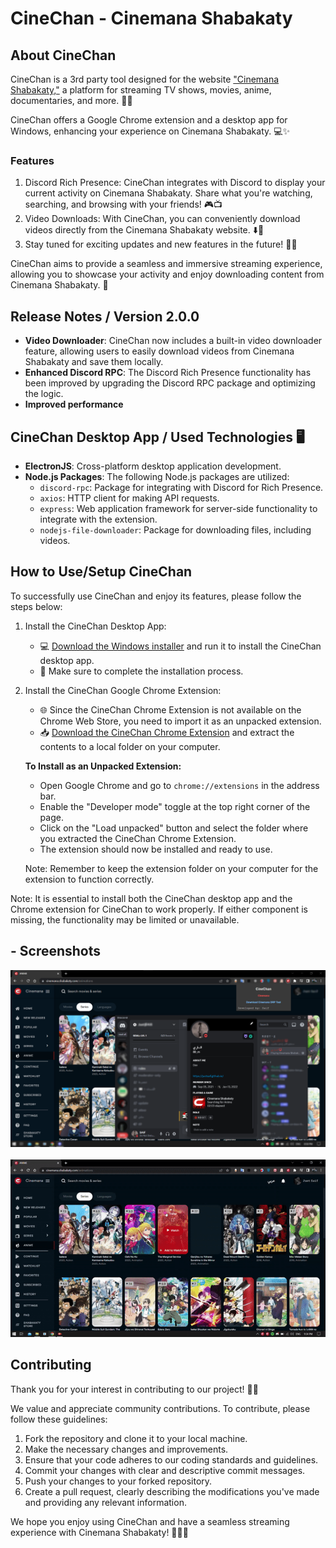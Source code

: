 # CineChan - Cinemana Shabakaty
## About CineChan

CineChan is a 3rd party tool designed for the website ["Cinemana Shabakaty,"](https://cinemana.shabakaty.com/) a platform for streaming TV shows, movies, anime, documentaries, and more. 🎥🍿

CineChan offers a Google Chrome extension and a desktop app for Windows, enhancing your experience on Cinemana Shabakaty. 💻✨

### Features

1. Discord Rich Presence: CineChan integrates with Discord to display your current activity on Cinemana Shabakaty. Share what you're watching, searching, and browsing with your friends! 🎮📺
2. Video Downloads: With CineChan, you can conveniently download videos directly from the Cinemana Shabakaty website. ⬇️💾
3. Stay tuned for exciting updates and new features in the future! 🚀🔜

CineChan aims to provide a seamless and immersive streaming experience, allowing you to showcase your activity and enjoy downloading content from Cinemana Shabakaty. 🌟

## Release Notes / Version 2.0.0
- **Video Downloader**: CineChan now includes a built-in video downloader feature, allowing users to easily download videos from Cinemana Shabakaty and save them locally.
- **Enhanced Discord RPC**: The Discord Rich Presence functionality has been improved by upgrading the Discord RPC package and optimizing the logic.
- **Improved performance**


## CineChan Desktop App / Used Technologies 🖥️

- **ElectronJS**: Cross-platform desktop application development.
- **Node.js Packages**: The following Node.js packages are utilized:
  - `discord-rpc`: Package for integrating with Discord for Rich Presence.
  - `axios`: HTTP client for making API requests.
  - `express`: Web application framework for server-side functionality to integrate with the extension.
  - `nodejs-file-downloader`: Package for downloading files, including videos.

## How to Use/Setup CineChan

To successfully use CineChan and enjoy its features, please follow the steps below:

1. Install the CineChan Desktop App:
   - 💻 [Download the Windows installer](https://drive.google.com/file/d/1cPNUpg-hjkIh49a_cpE5ksWLlzEoT0kT/view?usp=drive_link) and run it to install the CineChan desktop app.
   - 🔧 Make sure to complete the installation process.

2. Install the CineChan Google Chrome Extension:
   - 🌐 Since the CineChan Chrome Extension is not available on the Chrome Web Store, you need to import it as an unpacked extension.
   - 📥 [Download the CineChan Chrome Extension](https://drive.google.com/file/d/1ErTauIzxdetaAqF4mJB0XRe_K8Pr3_4s/view?usp=drive_link) and extract the contents to a local folder on your computer.

   **To Install as an Unpacked Extension:**
   - Open Google Chrome and go to `chrome://extensions` in the address bar.
   - Enable the "Developer mode" toggle at the top right corner of the page.
   - Click on the "Load unpacked" button and select the folder where you extracted the CineChan Chrome Extension.
   - The extension should now be installed and ready to use.

   Note: Remember to keep the extension folder on your computer for the extension to function correctly.

Note: It is essential to install both the CineChan desktop app and the Chrome extension for CineChan to work properly. If either component is missing, the functionality may be limited or unavailable.

## - Screenshots
<div align="center">
  <img src="./pic/1.png" width="720px" />
  <br/>
  <br/>
  <img src="./pic/2.gif" width="720px" />
</div>

## Contributing

Thank you for your interest in contributing to our project! 🎉✨

We value and appreciate community contributions. To contribute, please follow these guidelines:

1. Fork the repository and clone it to your local machine.
2. Make the necessary changes and improvements.
3. Ensure that your code adheres to our coding standards and guidelines.
4. Commit your changes with clear and descriptive commit messages.
5. Push your changes to your forked repository.
6. Create a pull request, clearly describing the modifications you've made and providing any relevant information.



We hope you enjoy using CineChan and have a seamless streaming experience with Cinemana Shabakaty! 🎉🍿🎥